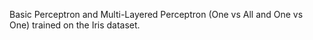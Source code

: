 Basic Perceptron and Multi-Layered Perceptron (One vs All and One vs One) trained on the Iris dataset.